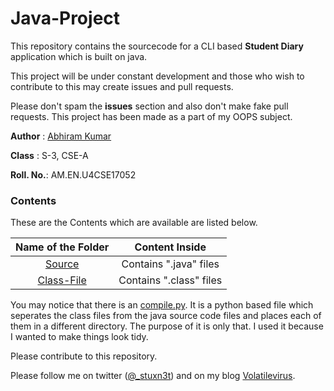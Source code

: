 # Java-Project

This repository contains the sourcecode for a CLI based **Student Diary** application which is built on java.

This project will be under constant development and those who wish to contribute to this may create issues and pull requests.

Please don't spam the **issues** section and also don't make fake pull requests. This project has been made as a part of my OOPS subject.

**Author** : [Abhiram Kumar](https://twitter.com/_stuxn3t)

**Class**  : S-3, CSE-A

**Roll. No.**: AM.EN.U4CSE17052

### Contents

These are the Contents which are available are listed below.

| Name of the Folder | Content Inside |
|:------------------:|:--------------:|
| [Source](./Source-Code)| Contains ".java" files |
| [Class-File](./Java-Class-Files)| Contains ".class" files |

You may notice that there is an [compile.py](./sourcecode/compile.py). It is a python based file which seperates the class files from the java source code files and places each of them in a different directory. The purpose of it is only that. I used it because I wanted to make things look tidy. 

Please contribute to this repository.

Please follow me on twitter ([@_stuxn3t](https://twitter.com/_stuxn3t)) and on my blog [Volatilevirus](https://volatilevirus.home.blog/).



